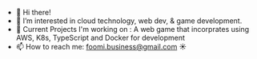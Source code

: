 - 👋 Hi there!
- 👀 I’m interested in cloud technology, web dev, & game development.
- 🔆 Current Projects I'm working on : A web game that incorprates using AWS, K8s, TypeScript and Docker for development
- 📫 How to reach me: foomi.business@gmail.com ☀




<!---
kat3o/kat3o is a ✨ special ✨ repository because its `README.md` (this file) appears on your GitHub profile.
You can click the Preview link to take a look at your changes.
--->
